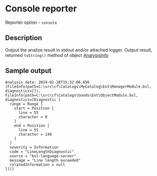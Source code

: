 # Console reporter

Reporter option - `console`

## Description

Output the analize result in stdout and/or attached logger. Output result, returned `toString()` method of object [AnalysisInfo](https://github.com/1c-syntax/bsl-language-server/blob/master/src/main/java/org/github/_1c_syntax/bsl/languageserver/diagnostics/reporter/AnalysisInfo.java)

## Sample output

```log
Analysis date: 2019-01-28T15:32:06.856
[FileInfo(path=C:\src\cf\Catalogs\MyCatalog\Ext\ManagerModule.bsl, diagnostics=[]), FileInfo(path=C:\src\cf\Catalogs\Goods\Ext\ObjectModule.bsl, diagnostics=[Diagnostic [
  range = Range [
    start = Position [
      line = 55
      character = 0
    ]
    end = Position [
      line = 55
      character = 140
    ]
  ]
  severity = Information
  code = "LineLengthDiagnostic"
  source = "bsl-language-server"
  message = "Line length exceeded"
  relatedInformation = null
]])]
```
